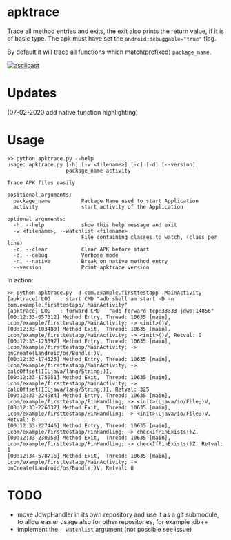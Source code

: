 # apktrace

Trace all method entries and exits, the exit also prints the return value, if
it is of basic type. The apk must have set the `android:debuggable="true"` flag.

By default it will trace all functions which match(prefixed) `package_name`.

[![asciicast](https://asciinema.org/a/383511.svg)](https://asciinema.org/a/383511)

# Updates
(07-02-2020 add native function highlighting)

# Usage
```
>> python apktrace.py --help
usage: apktrace.py [-h] [-w <filename>] [-c] [-d] [--version]
                   package_name activity

Trace APK files easily

positional arguments:
  package_name          Package Name used to start Application
  activity              start activity of the Application

optional arguments:
  -h, --help            show this help message and exit
  -w <filename>, --watchlist <filename>
                        File containing classes to watch, (class per line)
  -c, --clear           Clear APK before start
  -d, --debug           Verbose mode
  -n, --native          Break on native method entry
  --version             Print apktrace version
```

In action:
```
>> python apktrace.py -d com.example.firsttestapp .MainActivity
[apktrace] LOG   : start CMD "adb shell am start -D -n com.example.firsttestapp/.MainActivity"
[apktrace] LOG   : forward CMD   "adb forward tcp:33333 jdwp:14856"
[00:12:33-057312] Method Entry, Thread: 10635 [main], Lcom/example/firsttestapp/MainActivity; -> <init>()V, 
[00:12:33-103480] Method Exit,  Thread: 10635 [main], Lcom/example/firsttestapp/MainActivity; -> <init>()V, Retval: 0
[00:12:33-125597] Method Entry, Thread: 10635 [main], Lcom/example/firsttestapp/MainActivity; -> onCreate(Landroid/os/Bundle;)V, 
[00:12:33-174525] Method Entry, Thread: 10635 [main], Lcom/example/firsttestapp/MainActivity; -> calcOffset(IILjava/lang/String;)I, 
[00:12:33-175951] Method Exit,  Thread: 10635 [main], Lcom/example/firsttestapp/MainActivity; -> calcOffset(IILjava/lang/String;)I, Retval: 325
[00:12:33-224984] Method Entry, Thread: 10635 [main], Lcom/example/firsttestapp/PinHandling; -> <init>(Ljava/io/File;)V, 
[00:12:33-226337] Method Exit,  Thread: 10635 [main], Lcom/example/firsttestapp/PinHandling; -> <init>(Ljava/io/File;)V, Retval: 0
[00:12:33-227446] Method Entry, Thread: 10635 [main], Lcom/example/firsttestapp/PinHandling; -> checkIfPinExists()Z, 
[00:12:33-230958] Method Exit,  Thread: 10635 [main], Lcom/example/firsttestapp/PinHandling; -> checkIfPinExists()Z, Retval: 1
[00:12:34-578716] Method Exit,  Thread: 10635 [main], Lcom/example/firsttestapp/MainActivity; -> onCreate(Landroid/os/Bundle;)V, Retval: 0
```

# TODO

* move JdwpHandler in its own repository and use it as a git submodule, to
allow easier usage also for other repositories, for example jdb++
* implement the `--watchlist` argument (not possible see issue)
